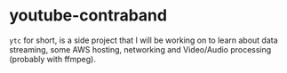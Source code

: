 # youtube-contraband

`ytc` for short, is a side project that I will be working on to learn about
data streaming, some AWS hosting, networking and Video/Audio processing (probably with ffmpeg).
